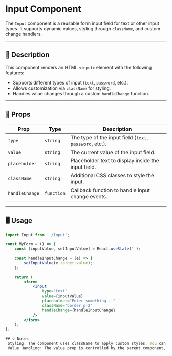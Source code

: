 # Input Component

The `Input` component is a reusable form input field for text or other input types. It supports dynamic values, styling through `className`, and custom change handlers.

---

## 📝 Description

This component renders an HTML `<input>` element with the following features:

- Supports different types of input (`text`, `password`, etc.).
- Allows customization via `className` for styling.
- Handles value changes through a custom `handleChange` function.

---

## 🔧 Props

| Prop           | Type       | Description                                             |
| -------------- | ---------- | ------------------------------------------------------- |
| `type`         | `string`   | The type of the input field (`text`, `password`, etc.). |
| `value`        | `string`   | The current value of the input field.                   |
| `placeholder`  | `string`   | Placeholder text to display inside the input field.     |
| `className`    | `string`   | Additional CSS classes to style the input.              |
| `handleChange` | `function` | Callback function to handle input change events.        |

---

## 🖥️ Usage

```jsx
import Input from './Input';

const MyForm = () => {
    const [inputValue, setInputValue] = React.useState('');

    const handleInputChange = (e) => {
        setInputValue(e.target.value);
    };

    return (
        <form>
            <Input
                type="text"
                value={inputValue}
                placeholder="Enter something..."
                className="border p-2"
                handleChange={handleInputChange}
            />
        </form>
    );
};

## 💡 Notes
 Styling: The component uses className to apply custom styles. You can use Tailwind CSS or other styling libraries with it.
 Value Handling: The value prop is controlled by the parent component, making it easy to manage the form state.

```
